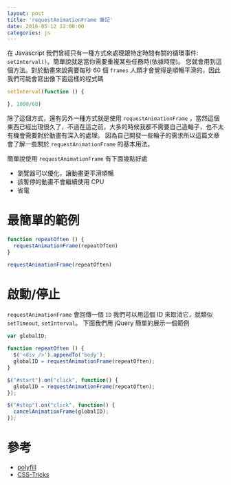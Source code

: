 ```yaml
---
layout: post
title: 'requestAnimationFrame 筆記'
date: 2016-05-12 12:00:00
categories: js
---
```


在 Javascript 我們曾經只有一種方式來處理跟特定時間有關的循環事件: `setInterval()`。簡單說就是當你需要重複某些任務時(依據時間)。
您就會用到這個方法。對於動畫來說需要每秒 60 個 `frames` 人類才會覺得是順暢平滑的，因此我們可能會寫出像下面這樣的程式碼

```js
setInterval(function () {

}, 1000/60)
```

除了這個方式，還有另外一種方式就是使用 `requestAnimationFrame` ，當然這個東西已經出現很久了，不過在這之前，大多的時候我都不需要自己造輪子，也不太有機會需要對於動畫有深入的處理。
因為自己開發一些輪子的需求所以這篇文章會了解一些關於 `requestAnimationFrame` 的基本用法。

簡單說使用 `requestAnimationFrame` 有下面幾點好處

* 瀏覽器可以優化，讓動畫更平滑順暢
* 該暫停的動畫不會繼續使用 CPU
* 省電

# 最簡單的範例

```js
function repeatOften () {
  requestAnimationFrame(repeatOften)
}

requestAnimationFrame(repeatOften)
```


# 啟動/停止

`requestAnimationFrame` 會回傳一個 `ID` 我們可以用這個 ID 來取消它，就類似 `setTimeout`, `setInterval`。
下面我們用 jQuery 簡單的展示一個範例

```js
var globalID;

function repeatOften () {
  $('<div />').appendTo('body');
  globalID = requestAnimationFrame(repeatOften);
}

$("#start").on("click", function() {
  globalID = requestAnimationFrame(repeatOften);
});

$("#stop").on("click", function() {
  cancelAnimationFrame(globalID);
});
```

# 參考

* [polyfill](https://gist.github.com/paulirish/1579671)
* [CSS-Tricks](https://css-tricks.com/using-requestanimationframe/)
